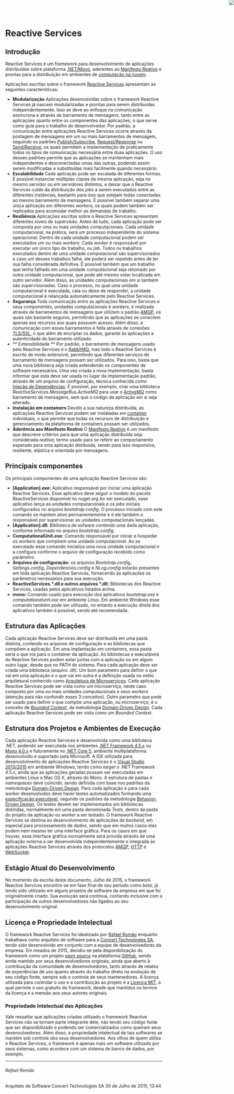 # Reactive Services

<a href="http://www.reactivemanifesto.org/pt-BR"> <img style="border: 0; position: fixed; right: 0; top:0; z-index: 9000" src="http://d379ifj7s9wntv.cloudfront.net/reactivemanifesto/images/ribbons/we-are-reactive-green-right.png"> </a>

## Introdução

Reactive Services é um framework para desenvolvimento de aplicações distribuídas sobre plataforma [.NET/Mono](http://www.mono-project.com/), aderentes ao [Manifesto Reativo](http://www.reactivemanifesto.org/pt-BR) e prontas para a distribuição em ambientes de [computação na nuvem](http://https://pt.wikipedia.org/wiki/Computa%C3%A7%C3%A3o_em_nuvem).

Aplicações escritas sobre o framework [Reactive Services](http://reactiveservices.github.io/) apresentam as seguintes características:

- **Modularização**
Aplicações desenvolvidas sobre o framework Reactive Services já nascem modularizadas e prontas para serem distribuídas independentemente. Isso se deve ao enfoque na comunicação assincrona e através de barramento de mensagens, tanto entre as aplicações quanto entre os componentes das aplicações, o que serve como guia para o trabalho do desenvolvedor.
Por padrão, a comunicação entre aplicações Reactive Services ocorre através da postagem de mensagens em um ou mais barramentos de mensagem, seguindo os padrões [Publish/Subscribe](http://www.enterpriseintegrationpatterns.com/PublishSubscribeChannel.html), [Request/Response](http://www.enterpriseintegrationpatterns.com/RequestReply.html) ou [Send/Receive,](http://www.enterpriseintegrationpatterns.com/CommandMessage.html) os quais permitem a implementação de praticamente todos os tipos de comunicação necessária entre duas aplicações. O uso desses padrões permite que as aplicações se mantenham mais independentes e desconectadas umas das outras, podendo assim serem modificadas e substituídas mais facilmente quando necessário.
- **Escalabilidade**
Cada aplicação pode ser escalada de diferentes formas. É possível instanciar múltiplas cópias da mesma aplicação, seja no mesmo servidor ou em servidores distintos, e deixar que o Reactive Services cuide da distribuição dos *jobs* a serem executados entre as diferentes instâncias, bastanto para isso que estejam todas conectadas ao mesmo barramento de mensagens. É possível também separar uma única aplicação em diferentes *workers*, os quais podem também ser replicados para acomodar melhor as demandas de trabalho.
- **Resiliência**
Aplicações escritas sobre o Reactive Services apresentam diferentes níveis de supervisão. Antes de tudo, cada aplicação pode ser composta por uma ou mais unidades computacionais. Cada unidade computacional, na prática, será um processo independente do sistema operacional. Dentro de cada unidade computacional podem ser executados um ou mais *workers*. Cada *worker* é responsável por executar um único tipo de trabalho, ou *job*.
Todos os trabalhos executados dentro de uma unidade computacional são supervisonados e caso um desses trabalhos falhe, ele poderá ser repetido antes de ter sua falha considerada definitiva. É possível também que um trabalho que tenha falhado em uma unidade computacional seja retomado por outra unidade computacional, que pode até mesmo estar localizada em outro servidor.
Além disso, as unidades computacionais em si também são supervisionadas. Caso o processo, no qual uma unidade computacional é executada, caia ou deixe de responder, a unidade computacional é relançada automaticamente pelo Reactive Services.
- **Segurança**
Toda comunicação entre as aplicações Reactive Services e seus componentes, unidades computacionais e *workers*, é realizada através de barramentos de mensagens que utilizem o padrão [AMQP](https://www.amqp.org/), os quais são bastante seguros, permitindo que as aplicações se conectem apenas aos recursos aos quais possuem acesso. Além disso, a comunicação com esses barramentos é feita através de conexões [TLS/SSL](https://pt.wikipedia.org/wiki/Transport_Layer_Security), o que além de encriptar os dados, garante às aplicações a autenticidade do barramento utilizado.
- ** Extensibilidade **
Por padrão, o barramento de mensagens usado pelo Reactive Services é o [RabbitMQ](https://www.rabbitmq.com/), mas todo o Reactive Services é escrito de modo extensível, permitindo que diferentes serviços de barramento de mensagens possam ser utilizados.
Para isso, basta que uma nova biblioteca seja criada extendendo os componentes de software necessários. Uma vez criada a nova implementação, basta informar que esta deve ser usada no lugar da implementação padrão, através de um arquivo de configuração, técnica conhecida como [Injeção de Dependências](http://robsoncastilho.com.br/2014/06/07/padroes-de-di-introducao/). É possível, por exemplo, criar uma biblioteca *ReactiveServices.MessageBus.ActiveMQ* para usar o [ActiveMQ](http://activemq.apache.org/) como barramento de mensagens, sem que o código da aplicação em si seja alterado.
- **Instalação em containers**
Devido a sua natureza distribuída, as aplicações Reactive Services podem ser instaladas em [container](https://www.docker.com/) individuais, o que permite que todas os recursos de distribuição e gerenciamento da plataforma de containers possam ser utilizados.
- **Aderência aos Manifesto Reativo**
O [Manifesto Reativo](http://www.reactivemanifesto.org/pt-BR) é um manifesto que descreve critérios para que uma aplicação distribuída seja considerada *reativa*, termo usado para se referir ao comportamento esperado para uma aplicação distibuída, sendo para isso responsíva, resiliente, elástica e orientada por mensagens.

## Principais componentes

Os principais componentes de uma aplicação Reactive Services são:
- **[Application].exe:**	Aplicativo responsável por iniciar uma aplicação Reactive Services. Esse aplicativo deve seguir o modelo do pacote ReactiveServices disponível no nuget.org
Ao ser executado, esse aplicativo lança as unidades computacionais e os *jobs* iniciais configurados no arquivo *bootstrap.config*.
O processo iniciado com este comando se mantem ativo permanentemente e é ele também o responsável por supervisonar as unidades computacionais lançadas.
- **[Application].dll:**	Biblioteca de sofware contendo uma dada aplicação, conforme informado no arquivo *bootstrap.config*.
- **ComputationalUnit.exe:**	Comando responsável por iniciar e hospedar os *workers* que compõem uma unidade computacional.
Ao se executado esse comando inicializa uma nova unidade computacional e a configura conforme o arquivo de configuração recebido como parâmetro.
- **Arquivos de configuração:** os arquivos *Bootstrap.config*, *Settings.config*, *Dependencies.config* e *NLog.config* estarão presentes em toda aplicação Reactive Services, fornecendo às aplicações os parâmetros necessários para sua execução.
- **ReactiveServices.\*.dll e outros arquivos \*.dll:**	Bibliotecas dos Reactive Services, usadas pelos aplicativos listados acima.
- **mono:**	Comando usado para execução dos aplicativos *bootstrap.exe* e *computationalunit.exe* em ambiente Linux. Em ambiente Windows esse comando também pode ser utilizado, no entanto a execução direta dos aplicativos também é possível, sendo até recomendada.

## Estrutura das Aplicações
Cada aplicação Reactive Services deve ser distribuída em uma pasta distinta, contendo os arquivos de configuração e as bibliotecas que compõem a aplicação. Em uma implantação em containers, essa pasta seria o que iria para o container da aplicação. As bibliotecas e executáveis do Reactive Services podem estar juntas com a aplicação ou em algum outro lugar, desde que no PATH do sistema.
Para cada aplicação deve ser criada uma biblioteca (arquivo .dll). Um bom parametro para definir o que vai em uma aplicação e o que vai em outra é a definição usada no estilo arquitetural conhecido como [Arquitetura de Microserviços](http://martinfowler.com/articles/microservices.html). Cada aplicação Reactive Services pode ser vista como um microserviço, neste caso composto por uma ou mais unidades computacionais e seus *workers* (atenção para não confundir esses 3 conceitos). Outro parametro que pode ser usado para definir o que compõe uma aplicação, ou microserviço, é o conceito de *[Bounded Context](http://martinfowler.com/bliki/BoundedContext.html)*, da metodologia [Domain-Driven Design](http://dddcommunity.org/). Cada aplicação Reactive Services pode ser vista como um *Bounded Context*.

## Estrutura dos Projetos e Ambientes de Execução
Cada aplicação Reactive Services é desenvolvida como uma biblioteca .NET, podendo ser executada nos ambientes [.NET Framework 4.5.x](https://msdn.microsoft.com/pt-br/vstudio/aa496123) ou [Mono 4.0.x](http://www.mono-project.com/) e futuramente no [.NET Core 5](https://github.com/dotnet/home), ambiente multiplataforma desenvolvido e suportado pela Microsoft.
A IDE utilizada para desenvolvimento de aplicações Reactive Services é o [Visual Studio 2013/2015](https://www.visualstudio.com/) em ambiente Windows, tendo como *target* o .NET Framework 4.5.x, ainda que as aplicações geradas possam ser executadas em ambientes Linux e Mac OS X, através do Mono.
A estrutura de pastas e *namespaces* deve coincidir, sendo definida com base nos padrões da metodologia [Domain-Driven Design](http://dddcommunity.org/).
Para cada aplicação e para cada *worker* desenvolvidos deve haver testes automatizados formando uma [especificação executável](http://www.specflow.org/getting-started/), segundo os padrões da metodologia [Behavior-Driven Design](http://behaviourdriven.org/).
Os testes devem ser implementados em bibliotecas distindas, normalmente em uma pasta denominada *Tests*, dentro da pasta do projeto da aplicação ou *worker* a ser testado.
O framework Reactive Services se destina ao desenvolvimento de aplicações de *backend*, em especial para processamento de dados, sendo que em muitos casos elas podem nem mesmo ter uma interface gráfica. Para os casos em que houver, essa interface gráfica normalmente será provida através de uma aplicação externa a ser desenvolvida independentemente e integrada às aplicações Reactive Services através dos protocolos [AMQP](https://www.amqp.org/), [HTTP](https://pt.wikipedia.org/wiki/Hypertext_Transfer_Protocol) e [WebSocket](https://www.websocket.org/).

## Estágio Atual do Desenvolvimento
No momento da escrita deste documento, Julho de 2015, o framework Reactive Services encontra-se em fase final de seu período como *beta*, já tendo sido utilizado em alguns projetos de software da empresa em que foi originalmente criado. Sua evolução será contínua, contando inclusive com a participação de outros desenvolvedores não ligados ao seu desenvolvimento original.

## Licença e Propriedade Intelectual
O framework Reactive Services foi idealizado por [Rafael Romão](http://rafaelromao.com) enquanto trabalhava como arquiteto de software para a [Concert Technologies SA](http://www.concert.com.br), tendo sido desenvolvido em conjunto com a equipe de desenvolvedores da empresa.
Em meados de 2015, decidiu-se pela disponibilização do framework como um projeto *[open source](https://www.youtube.com/watch?v=Tyd0FO0tko8)* na plataforma [GitHub](https://github.com/reactiveservices), sendo ainda mantido por seus desenvolvedores originais, ainda que aberto à contribuição da comunidade de desenvolvedores, tanto através de relatos de experiências de uso quanto através do trabalho direto na evolução de seu código fonte, sempre sob o controle de seus mantenedores.
A licença utilizada para controlar o uso e a contribuição ao projeto é a [Licença MIT](http://opensource.org/licenses/MIT), a qual permite o uso gratuíto do framework, desde que mantidos os termos da licença e a mensão aos seus autores originais.

### Propriedade Intelectual das Aplicações

Vale ressaltar que aplicações criadas utilizado o framework Reactive Services não se tornam parte integrante dele, não tendo seu código fonte que ser disponibilizado e podendo ser comercializados como queiram seus desenvolvedores. Além disso, a propriedade intelectual de tais softwares se mantém sob controle dos seus desenvolvedores.
Aos olhos de quem utiliza o Reactive Services, o framework é apenas mais um software utilizado por seus sistemas, como acontece com um sistema de banco de dados, por exemplo.


_ _ _
###### Rafael Romão
Arquiteto de Software
Concert Technologies SA
30 de Julho de 2015, 13:44